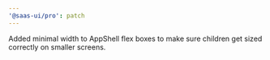```yaml
---
'@saas-ui/pro': patch
---
```


Added minimal width to AppShell flex boxes to make sure children get sized correctly on smaller screens.
